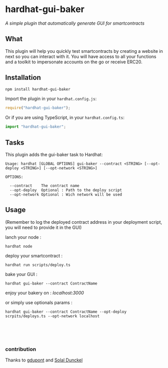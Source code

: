 # hardhat-gui-baker

_A simple plugin that automatically generate GUI for smartcontracts_

## What

This plugin will help you quickly test smartcontracts by creating a website in next so you can interact with it. You will have access to all your functions and a toolkit to impersonate accounts on the go or receive ERC20.

## Installation

```sh
npm install hardhat-gui-baker
```

Import the plugin in your `hardhat.config.js`:

```js
require("hardhat-gui-baker");
```

Or if you are using TypeScript, in your `hardhat.config.ts`:

```ts
import "hardhat-gui-baker";
```

<!-- ## Required plugins

- [wighawag/hardhat-deploy](https://github.com/wighawag/hardhat-deploy) -->

## Tasks

This plugin adds the gui-baker task to Hardhat:

```
Usage: hardhat [GLOBAL OPTIONS] gui-baker --contract <STRING> [--opt-deploy <STRING>] [--opt-network <STRING>]

OPTIONS:

  --contract    The contract name
  --opt-deploy  Optional : Path to the deploy script
  --opt-network Optional : Wich network will be used
```

<!--
## Environment extensions


This plugin extends the Hardhat Runtime Environment by adding an `example` field
whose type is `ExampleHardhatRuntimeEnvironmentField`. -->
<!--
## Configuration

<_A description of each extension to the HardhatConfig or to its fields_>

This plugin extends the `HardhatUserConfig`'s `ProjectPathsUserConfig` object with an optional
`newPath` field.

This is an example of how to set it:

```js
module.exports = {
  paths: {
    newPath: "new-path",
  },
}; -->

## Usage

(Remember to log the deployed contract address in your deployment script, you will need to provide it in the GUI)

lanch your node :

```
hardhat node
```

deploy your smartcontract :

```
hardhat run scripts/deploy.ts
```

bake your GUI :

```
hardhat gui-baker --contract ContractName
```

enjoy your bakery on : _localhost:3000_

or simply use optionals params :

```
hardhat gui-baker --contract ContractName --opt-deploy scrpits/deploys.ts --opt-network localhost
```

\
<br/><br/>

### contribution

Thanks to [gdupont](https://github.com/GuiDupont) and [Solal Dunckel](https://github.com/solaldunckel)
